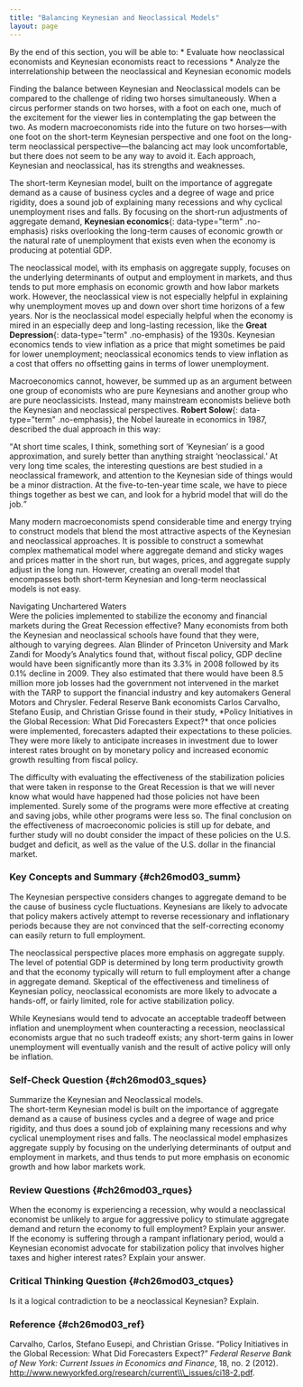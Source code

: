 ```yaml
---
title: "Balancing Keynesian and Neoclassical Models"
layout: page
---
```



<div data-type="abstract" markdown="1">
By the end of this section, you will be able to:
* Evaluate how neoclassical economists and Keynesian economists react to recessions
* Analyze the interrelationship between the neoclassical and Keynesian economic models

</div>

Finding the balance between Keynesian and Neoclassical models can be compared to the challenge of riding two horses simultaneously. When a circus performer stands on two horses, with a foot on each one, much of the excitement for the viewer lies in contemplating the gap between the two. As modern macroeconomists ride into the future on two horses—with one foot on the short-term Keynesian perspective and one foot on the long-term neoclassical perspective—the balancing act may look uncomfortable, but there does not seem to be any way to avoid it. Each approach, Keynesian and neoclassical, has its strengths and weaknesses.

The short-term Keynesian model, built on the importance of aggregate demand as a cause of business cycles and a degree of wage and price rigidity, does a sound job of explaining many recessions and why cyclical unemployment rises and falls. By focusing on the short-run adjustments of aggregate demand, **Keynesian economics**{: data-type="term" .no-emphasis} risks overlooking the long-term causes of economic growth or the natural rate of unemployment that exists even when the economy is producing at potential GDP.

The neoclassical model, with its emphasis on aggregate supply, focuses on the underlying determinants of output and employment in markets, and thus tends to put more emphasis on economic growth and how labor markets work. However, the neoclassical view is not especially helpful in explaining why unemployment moves up and down over short time horizons of a few years. Nor is the neoclassical model especially helpful when the economy is mired in an especially deep and long-lasting recession, like the **Great Depression**{: data-type="term" .no-emphasis} of the 1930s. Keynesian economics tends to view inflation as a price that might sometimes be paid for lower unemployment; neoclassical economics tends to view inflation as a cost that offers no offsetting gains in terms of lower unemployment.

Macroeconomics cannot, however, be summed up as an argument between one group of economists who are pure Keynesians and another group who are pure neoclassicists. Instead, many mainstream economists believe both the Keynesian and neoclassical perspectives. **Robert Solow**{: data-type="term" .no-emphasis}, the Nobel laureate in economics in 1987, described the dual approach in this way:

<q>At short time scales, I think, something sort of ‘Keynesian’ is a good approximation, and surely better than anything straight ‘neoclassical.’ At very long time scales, the interesting questions are best studied in a neoclassical framework, and attention to the Keynesian side of things would be a minor distraction. At the five-to-ten-year time scale, we have to piece things together as best we can, and look for a hybrid model that will do the job.</q>

Many modern macroeconomists spend considerable time and energy trying to construct models that blend the most attractive aspects of the Keynesian and neoclassical approaches. It is possible to construct a somewhat complex mathematical model where aggregate demand and sticky wages and prices matter in the short run, but wages, prices, and aggregate supply adjust in the long run. However, creating an overall model that encompasses both short-term Keynesian and long-term neoclassical models is not easy.

<div data-type="note" data-has-label="true" id="ch26mod03_bring" class="economics bringhome" data-label="" markdown="1">
<div data-type="title">
Navigating Unchartered Waters
</div>
Were the policies implemented to stabilize the economy and financial markets during the Great Recession effective? Many economists from both the Keynesian and neoclassical schools have found that they were, although to varying degrees. Alan Blinder of Princeton University and Mark Zandi for Moody’s Analytics found that, without fiscal policy, GDP decline would have been significantly more than its 3.3% in 2008 followed by its 0.1% decline in 2009. They also estimated that there would have been 8.5 million more job losses had the government not intervened in the market with the TARP to support the financial industry and key automakers General Motors and Chrysler. Federal Reserve Bank economists Carlos Carvalho, Stefano Eusip, and Christian Grisse found in their study, *Policy Initiatives in the Global Recession: What Did Forecasters Expect?* that once policies were implemented, forecasters adapted their expectations to these policies. They were more likely to anticipate increases in investment due to lower interest rates brought on by monetary policy and increased economic growth resulting from fiscal policy.

The difficulty with evaluating the effectiveness of the stabilization policies that were taken in response to the Great Recession is that we will never know what would have happened had those policies not have been implemented. Surely some of the programs were more effective at creating and saving jobs, while other programs were less so. The final conclusion on the effectiveness of macroeconomic policies is still up for debate, and further study will no doubt consider the impact of these policies on the U.S. budget and deficit, as well as the value of the U.S. dollar in the financial market.

</div>

### Key Concepts and Summary   {#ch26mod03_summ}

The Keynesian perspective considers changes to aggregate demand to be the cause of business cycle fluctuations. Keynesians are likely to advocate that policy makers actively attempt to reverse recessionary and inflationary periods because they are not convinced that the self-correcting economy can easily return to full employment.

The neoclassical perspective places more emphasis on aggregate supply. The level of potential GDP is determined by long term productivity growth and that the economy typically will return to full employment after a change in aggregate demand. Skeptical of the effectiveness and timeliness of Keynesian policy, neoclassical economists are more likely to advocate a hands-off, or fairly limited, role for active stabilization policy.

While Keynesians would tend to advocate an acceptable tradeoff between inflation and unemployment when counteracting a recession, neoclassical economists argue that no such tradeoff exists; any short-term gains in lower unemployment will eventually vanish and the result of active policy will only be inflation.

### Self-Check Question   {#ch26mod03_sques}

<div data-type="exercise" id="ch26mod03_sques01">
<div data-type="problem" id="ch26mod03_squesp01" markdown="1">
Summarize the Keynesian and Neoclassical models.

</div>
<div data-type="solution" id="ch26mod03_sques01s" markdown="1">
The short-term Keynesian model is built on the importance of aggregate demand as a cause of business cycles and a degree of wage and price rigidity, and thus does a sound job of explaining many recessions and why cyclical unemployment rises and falls. The neoclassical model emphasizes aggregate supply by focusing on the underlying determinants of output and employment in markets, and thus tends to put more emphasis on economic growth and how labor markets work.

</div>
</div>

### Review Questions   {#ch26mod03_rques}

<div data-type="exercise" id="ch26mod03_rques01">
<div data-type="problem" id="ch26mod03_rquesp01" markdown="1">
When the economy is experiencing a recession, why would a neoclassical economist be unlikely to argue for aggressive policy to stimulate aggregate demand and return the economy to full employment? Explain your answer.

</div>
</div>

<div data-type="exercise" id="ch26mod03_rques02">
<div data-type="problem" id="ch26mod03_rquesp02" markdown="1">
If the economy is suffering through a rampant inflationary period, would a Keynesian economist advocate for stabilization policy that involves higher taxes and higher interest rates? Explain your answer.

</div>
</div>

### Critical Thinking Question   {#ch26mod03_ctques}

<div data-type="exercise" id="ch26mod03_ctques01">
<div data-type="problem" id="ch26mod03_ctquesp01" markdown="1">
Is it a logical contradiction to be a neoclassical Keynesian? Explain.

</div>
</div>

### Reference   {#ch26mod03_ref}

Carvalho, Carlos, Stefano Eusepi, and Christian Grisse. “Policy Initiatives in the Global Recession: What Did Forecasters Expect?” *Federal Reserve Bank of New York: Current Issues in Economics and Finance*, 18, no. 2 (2012). http://www.newyorkfed.org/research/current\\\_issues/ci18-2.pdf.

